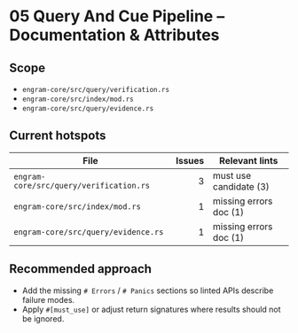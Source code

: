 # 05 Query And Cue Pipeline – Documentation & Attributes

## Scope
- `engram-core/src/query/verification.rs`
- `engram-core/src/index/mod.rs`
- `engram-core/src/query/evidence.rs`

## Current hotspots
| File | Issues | Relevant lints |
| --- | ---: | --- |
| `engram-core/src/query/verification.rs` | 3 | must use candidate (3) |
| `engram-core/src/index/mod.rs` | 1 | missing errors doc (1) |
| `engram-core/src/query/evidence.rs` | 1 | missing errors doc (1) |

## Recommended approach
- Add the missing `# Errors` / `# Panics` sections so linted APIs describe failure modes.
- Apply `#[must_use]` or adjust return signatures where results should not be ignored.
